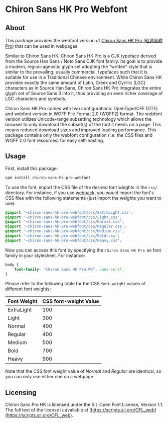 Chiron Sans HK Pro Webfont
==========================

## About

This package provides the webfont version of [Chiron Sans HK Pro (昭源黑體 Pro)](https://github.com/chiron-fonts/chiron-sans-hk-pro) that can be used in webpages.

Similar to Chiron Sans HK, Chiron Sans HK Pro is a CJK typeface derived from the Source Han Sans / Noto Sans CJK font family. Its goal is to provide a modern, region-agnostic glyph set adopting the “written” style that is similar to the prevailing, usually commercial, typefaces such that it is suitable for use in a Traditional Chinese environment. While Chiron Sans HK provides exactly the same amount of Latin, Greek and Cyrillic (LGC) characters as in Source Han Sans, Chiron Sans HK Pro integrates the entire glyph set of Source Sans 3 into it, thus providing an even richer coverage of LGC characters and symbols.   

Chiron Sans HK Pro comes with two configurations: OpenType/CFF (OTF) and webfont version in WOFF File Format 2.0 (WOFF2) format. The webfont version utilizes Unicode-range subsetting technology which allows the browser to only download the subset(s) of the font it needs on a page. This means reduced download sizes and improved loading performance. This package contains only the webfont configuration (i.e. the CSS files and WOFF 2.0 font resources) for easy self-hosting.

## Usage

First, install this package:

```bash
npm install chiron-sans-hk-pro-webfont 
```

To use the font, import the CSS file of the desired font weights in the `css/` directory. For instance, if you use [webpack](https://webpack.js.org/), you would import the font's CSS files with the following statements (just import the weights you want to use): 

```css
@import '~chiron-sans-hk-pro-webfont/css/ExtraLight.css';
@import '~chiron-sans-hk-pro-webfont/css/Light.css';
@import '~chiron-sans-hk-pro-webfont/css/Normal.css';
@import '~chiron-sans-hk-pro-webfont/css/Regular.css';
@import '~chiron-sans-hk-pro-webfont/css/Medium.css';
@import '~chiron-sans-hk-pro-webfont/css/Bold.css';
@import '~chiron-sans-hk-pro-webfont/css/Heavy.css';
```

Now you can access this font by specifying the `Chiron Sans HK Pro WS` font family in your stylesheet. For instance:

```css
body {
    font-family: "Chiron Sans HK Pro WS", sans-serif;
}
```

Please refer to the following table for the CSS `font-weight` values of different font weights:

| Font Weight | CSS font-weight Value |
|---|---|
| ExtraLight | 100 |
| Light | 300 |
| Normal | 400 |
| Regular | 400 |
| Medium | 500 |
| Bold | 700 |
| Heavy | 900 |

Note that the CSS font weight value of _Normal_ and _Regular_ are identical, so you can only use either one on a webpage.

## Licensing

Chiron Sans Pro HK is licensed under the SIL Open Font License, Version 1.1. The full text of the license is available at [https://scripts.sil.org/OFL_web](https://scripts.sil.org/OFL_web).
